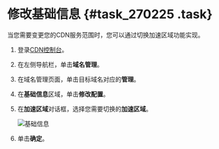 # 修改基础信息 {#task_270225 .task}

当您需要变更您的CDN服务范围时，您可以通过切换加速区域功能实现。

1.  登录[CDN控制台](https://cdn.console.aliyun.com)。
2.  在左侧导航栏，单击**域名管理**。
3.  在域名管理页面，单击目标域名对应的**管理**。
4.  在**基础信息**区域，单击**修改配置**。
5.  在**加速区域**对话框，选择您需要切换的**加速区域**。 

    ![基础信息](http://static-aliyun-doc.oss-cn-hangzhou.aliyuncs.com/assets/img/223009/156413512147753_zh-CN.png)

6.  单击**确定**。


